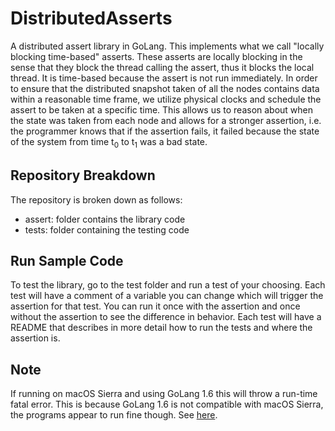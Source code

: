 # DistributedAsserts
A distributed assert library in GoLang. This implements what we call "locally blocking time-based" asserts. These asserts are locally blocking in the sense that they block the thread calling the assert, thus it blocks the local thread. It is time-based because the assert is not run immediately. In order to ensure that the distributed snapshot taken of all the nodes contains data within a reasonable time frame, we utilize physical clocks and schedule the assert to be taken at a specific time. This allows us to reason about when the state was taken from each node and allows for a stronger assertion, i.e. the programmer knows that if the assertion fails, it failed because the state of the system from time t<sub>0</sub> to t<sub>1</sub> was a bad state. 

## Repository Breakdown
The repository is broken down as follows:
- assert: folder contains the library code
- tests: folder containing the testing code

## Run Sample Code
To test the library, go to the test folder and run a test of your choosing. Each test will have a comment of a variable you can change which will trigger the assertion for that test. You can run it once with the assertion and once without the assertion to see the difference in behavior. Each test will have a README that describes in more detail how to run the tests and where the assertion is.

## Note
If running on macOS Sierra and using GoLang 1.6 this will throw a run-time fatal error. This is because GoLang 1.6 is not compatible with macOS Sierra, the programs appear to run fine though. See [here](https://github.com/golang/go/issues/17492).
